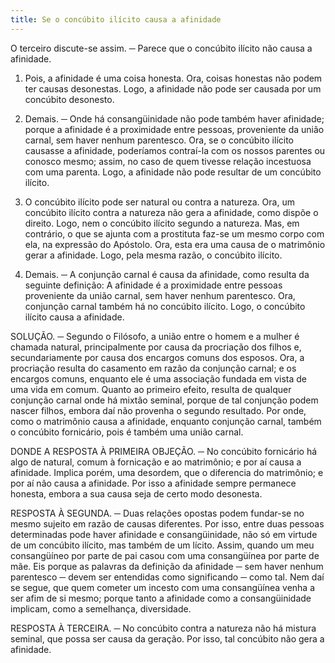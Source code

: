 ```yaml
---
title: Se o concúbito ilícito causa a afinidade
---
```


O terceiro discute-se assim. ─ Parece que o concúbito ilícito não causa a afinidade.  

1. Pois, a afinidade é uma coisa honesta. Ora, coisas honestas não podem ter causas desonestas. Logo, a afinidade não pode ser causada por um concúbito desonesto.  

2. Demais. ─ Onde há consangüinidade não pode também haver afinidade; porque a afinidade é a proximidade entre pessoas, proveniente da união carnal, sem haver nenhum parentesco. Ora, se o concúbito ilícito causasse a afinidade, poderíamos contraí-la com os nossos parentes ou conosco mesmo; assim, no caso de quem tivesse relação incestuosa com uma parenta. Logo, a afinidade não pode resultar de um concúbito ilícito.  

3. O concúbito ilícito pode ser natural ou contra a natureza. Ora, um concúbito ilícito contra a natureza não gera a afinidade, como dispõe o direito. Logo, nem o concúbito ilícito segundo a natureza.  Mas, em contrário, o que se ajunta com a prostituta faz-se um mesmo corpo com ela, na expressão do Apóstolo. Ora, esta era uma causa de o matrimônio gerar a afinidade. Logo, pela mesma razão, o concúbito ilícito.  

2. Demais. ─ A conjunção carnal é causa da afinidade, como resulta da seguinte definição: A afinidade é a proximidade entre pessoas proveniente da união carnal, sem haver nenhum parentesco. Ora, conjunção carnal também há no concúbito ilícito. Logo, o concúbito ilícito causa a afinidade.  

SOLUÇÃO. ─ Segundo o Filósofo, a união entre o homem e a mulher é chamada natural, principalmente por causa da procriação dos filhos e, secundariamente por causa dos encargos comuns dos esposos. Ora, a procriação resulta do casamento em razão da conjunção carnal; e os encargos comuns, enquanto ele é uma associação fundada em vista de uma vida em comum. Quanto ao primeiro efeito, resulta de qualquer conjunção carnal onde há mixtão seminal, porque de tal conjunção podem nascer filhos, embora daí não provenha o segundo resultado. Por onde, como o matrimônio causa a afinidade, enquanto conjunção carnal, também o concúbito fornicário, pois é também uma união carnal.  

DONDE A RESPOSTA À PRIMEIRA OBJEÇÃO. ─ No concúbito fornicário há algo de natural, comum à fornicação e ao matrimônio; e por aí causa a afinidade. Implica porém, uma desordem, que o diferencia do matrimônio; e por aí não causa a afinidade. Por isso a afinidade sempre permanece honesta, embora a sua causa seja de certo modo desonesta. 

RESPOSTA À SEGUNDA. ─ Duas relações opostas podem fundar-se no mesmo sujeito em razão de causas diferentes. Por isso, entre duas pessoas determinadas pode haver afinidade e consangüinidade, não só em virtude de um concúbito ilícito, mas também de um lícito. Assim, quando um meu consangüíneo por parte de pai casou com uma consangüínea por parte de mãe. Eis porque as palavras da definição da afinidade ─ sem haver nenhum parentesco ─ devem ser entendidas como significando ─ como tal. Nem daí se segue, que quem cometer um incesto com uma consangüínea venha a ser afim de si mesmo; porque tanto a afinidade como a consangüinidade implicam, como a semelhança, diversidade.  

RESPOSTA À TERCEIRA. ─ No concúbito contra a natureza não há mistura seminal, que possa ser causa da geração. Por isso, tal concúbito não gera a afinidade.